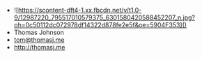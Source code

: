 - ![https://scontent-dft4-1.xx.fbcdn.net/v/t1.0-9/12987220_795517010579375_6301580420588452207_n.jpg?oh=0c50112dc072978df14322d878fe2e5f&oe=5904F353]()
- Thomas Johnson
- tom@thomasj.me
- http://thomasj.me
